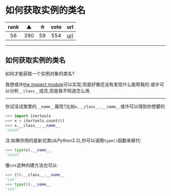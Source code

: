 # 如何获取实例的类名

| rank | ▲ | ✰ | vote | url |
|:-:|:-:|:-:|:-:|:-:|
|  56 | 390 | 59 | 554 | [url](http://stackoverflow.com/questions/510972/getting-the-class-name-of-an-instance-in-python) |

***

## 如何获取实例的类名

如何才能获取一个实例对象的类名?

我想或许[the inspect module](https://docs.python.org/library/inspect)可以实现,但是好像还没有发现什么能帮我的.或许可以分析`__class__`成员,但是我不知道怎么用.

***

你试没试类里的`__name__`属性?比如`x.__class__.__name__`或许可以得到你想要的

```python
>>> import itertools
>>> x = itertools.count(0)
>>> x.__class__.__name__
'count'
```

注:如果你用的是新式类(从Python2.2),你可以调用`type()`函数来替代:

```python
>>> type(x).__name__
'count'
```

像`int`这种内建方法也可以:

```python
>>> (5).__class__.__name__
'int'
>>> type(5).__name__
'int'
```